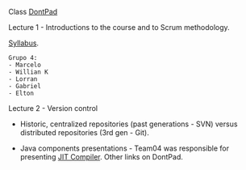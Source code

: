 Class [DontPad](http://dontpad.com/seniorgodev)

Lecture 1 - Introductions to the course and to Scrum methodology. 

[Syllabus](https://docs.google.com/document/d/19-dlVDrPIym_2rkNCsoIf6mkorMVvGM4qlCDA6kr8H8/edit?usp=sharing).

	Grupo 4:
	- Marcelo
	- Willian K
	- Lorran
	- Gabriel 
	- Elton

Lecture 2 - Version control

* Historic, centralized repositories (past generations - SVN) versus distributed repositories (3rd gen - Git).

* Java components presentations - Team04 was responsible for presenting [JIT Compiler](https://docs.google.com/presentation/d/1F2gPMmFa3KbFyW4-7ZT_f6JearyrBoTbzCOL936p1xA/edit?usp=sharing). Other links on DontPad.



